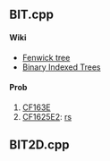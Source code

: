 ## BIT.cpp

#### Wiki

* [Fenwick tree](http://en.wikipedia.org/wiki/Fenwick_tree)
* [Binary Indexed Trees](http://community.topcoder.com/tc?module=Static&d1=tutorials&d2=binaryIndexedTrees)

#### Prob

1. [CF163E](http://codeforces.com/problemset/problem/163/E)
2. [CF1625E2](https://codeforces.com/problemset/problem/1625/E2):
  [rs](...)

## BIT2D.cpp

